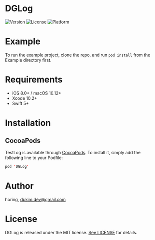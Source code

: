 # DGLog

[![Version](https://img.shields.io/cocoapods/v/DGLog.svg?style=flat)](https://cocoapods.org/pods/DGLog)
[![License](https://img.shields.io/cocoapods/l/DGLog.svg?style=flat)](https://cocoapods.org/pods/DGLog)
[![Platform](https://img.shields.io/cocoapods/p/DGLog.svg?style=flat)](https://cocoapods.org/pods/DGLog)

# Example

To run the example project, clone the repo, and run `pod install` from the Example directory first.

# Requirements

- iOS 8.0+ / macOS 10.12+
- Xcode 10.2+
- Swift 5+

# Installation

## CocoaPods

TestLog is available through [CocoaPods](https://cocoapods.org). To install
it, simply add the following line to your Podfile:

```swift
pod 'DGLog'
```

# Author

horing, dukim.dev@gmail.com

# License

DGLog is released under the MIT license. [See LICENSE](https://github.com/dukim-go/DGLog/blob/master/LICENSE) for details.